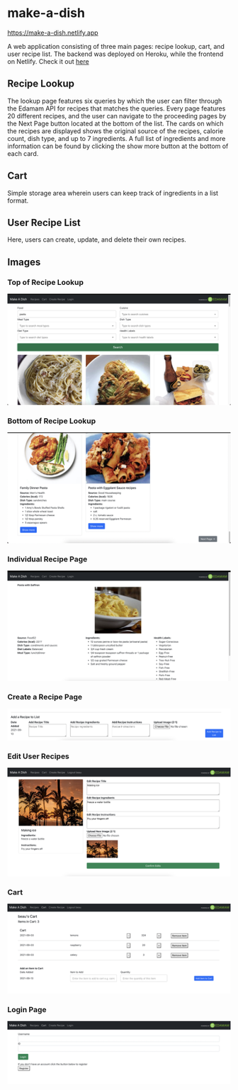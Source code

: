# make-a-dish
https://make-a-dish.netlify.app

A web application consisting of three main pages: recipe lookup, cart, and user recipe list.
The backend was deployed on Heroku, while the frontend on Netlify. Check it out [here](https://make-a-dish.netlify.app)

## Recipe Lookup

The lookup page features six queries by which the user can filter through the Edamam API for recipes that matches the queries. Every page features 20 different
recipes, and the user can navigate to the proceeding pages by the Next Page button located at the bottom of the list. The cards on which the recipes are displayed
shows the original source of the recipes, calorie count, dish type, and up to 7 ingredients. A full list of ingredients and more information can be found by clicking 
the show more button at the bottom of each card.

## Cart

Simple storage area wherein users can keep track of ingredients in a list format.

## User Recipe List

Here, users can create, update, and delete their own recipes.

## Images

### Top of Recipe Lookup
![Top of Recipe Lookup](images/rlist-top.png)

### Bottom of Recipe Lookup
![Bottom of Recipe Lookup](images/rlist-bottom.png)

### Individual Recipe Page
![Individual Recipe Page](images/recipe.png)

### Create a Recipe Page
![Create a Recipe Page](images/createrecipe.png)

### Edit User Recipes
![Recipe Editing Page](images/editrecipe.png)

### Cart
![User's cart](images/cart.png)

### Login Page
![Login/Registration Page](images/login.png)
